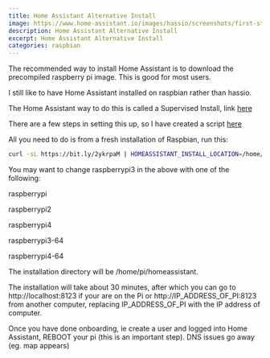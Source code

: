 ```yaml
---
title: Home Assistant Alternative Install
image: https://www.home-assistant.io/images/hassio/screenshots/first-start.png
description: Home Assistant Alternative Install
excerpt: Home Assistant Alternative Install
categories: raspbian
---
```


The recommended way to install Home Assistant is to download the precompiled raspberry pi image. This is good for most users.

I still like to have Home Assistant installed on raspbian rather than hassio.

The Home Assistant way to do this is called a Supervised Install, link [here](https://github.com/home-assistant/supervised-installer)

There are a few steps in setting this up, so I have created a script [here](https://gist.github.com/raspberrypisig/65aea786444dfa1f135ab5f3b2b85bcb)

All you need to do is from a fresh installation of Raspbian, run this:

```sh
curl -sL https://bit.ly/2ykrpaM | HOMEASSISTANT_INSTALL_LOCATION=/home/pi/homeassistant RASPBERRYPI=raspberrypi3 sudo -E bash -
```

You may want to change raspberrypi3 in the above with one of the following:

raspberrypi 

raspberrypi2

raspberrypi4 

raspberrypi3-64 

raspberrypi4-64


The installation directory will be /home/pi/homeassistant. 

The installation will take about 30 minutes, after which you can go to http://localhost:8123 if your are on the Pi or
http://IP_ADDRESS_OF_PI:8123 from another computer, replacing IP_ADDRESS_OF_PI with the IP address of computer.

Once you have done onboarding, ie create a user and logged into Home Assistant, REBOOT your pi (this is an important step). DNS issues go away (eg. map appears)
